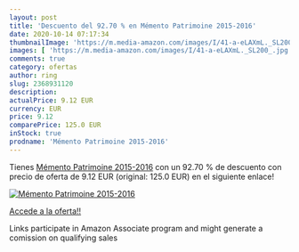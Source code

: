 ```yaml
---
layout: post
title: 'Descuento del 92.70 % en Mémento Patrimoine 2015-2016'
date: 2020-10-14 07:17:34
thumbnailImage: 'https://m.media-amazon.com/images/I/41-a-eLAXmL._SL200_.jpg'
images: [ 'https://m.media-amazon.com/images/I/41-a-eLAXmL._SL200_.jpg' ]
comments: true
category: ofertas
author: ring
slug: 2368931120
description:
actualPrice: 9.12 EUR
currency: EUR
price: 9.12
comparePrice: 125.0 EUR
inStock: true
prodname: 'Mémento Patrimoine 2015-2016'
---
```


Tienes [Mémento Patrimoine 2015-2016](https://www.amazon.fr/dp/2368931120/?tag=tolees0d-21) con un 92.70 % de descuento con precio de oferta de 9.12 EUR (original: 125.0 EUR) en el siguiente enlace!

[![Mémento Patrimoine 2015-2016](https://m.media-amazon.com/images/I/41-a-eLAXmL._SL200_.jpg)](https://www.amazon.fr/dp/2368931120/?tag=tolees0d-21)

[Accede a la oferta!!](https://www.amazon.fr/dp/2368931120/?tag=tolees0d-21)

Links participate in Amazon Associate program and might generate a comission on qualifying sales


